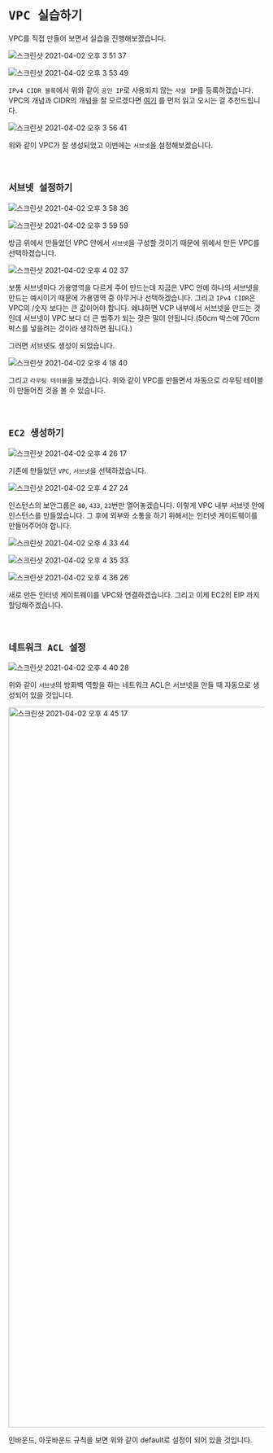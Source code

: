 # `VPC 실습하기`

VPC를 직접 만들어 보면서 실습을 진행해보겠습니다.

![스크린샷 2021-04-02 오후 3 51 37](https://user-images.githubusercontent.com/45676906/113389682-665dce80-93cb-11eb-8be2-6e53d9c9eb19.png)

![스크린샷 2021-04-02 오후 3 53 49](https://user-images.githubusercontent.com/45676906/113389897-c0f72a80-93cb-11eb-9bbf-6edeb5230ee3.png)

`IPv4 CIDR 블록`에서 위와 같이 `공인 IP`로 사용되지 않는 `사설 IP`를 등록하겠습니다. VPC의 개념과 CIDR의 개념을 잘 모르겠다면 [여기](https://devlog-wjdrbs96.tistory.com/290) 를 먼저 읽고 오시는 걸 추천드립니다.

![스크린샷 2021-04-02 오후 3 56 41](https://user-images.githubusercontent.com/45676906/113390147-1d5a4a00-93cc-11eb-8c46-ea5bd514a37b.png)

위와 같이 VPC가 잘 생성되었고 이번에는 `서브넷`을 설정해보겠습니다. 

<br>

## `서브넷 설정하기`

![스크린샷 2021-04-02 오후 3 58 36](https://user-images.githubusercontent.com/45676906/113390289-601c2200-93cc-11eb-9567-465d33ac27a0.png)

![스크린샷 2021-04-02 오후 3 59 59](https://user-images.githubusercontent.com/45676906/113390397-9659a180-93cc-11eb-9f1e-eedecd075fc6.png)

방금 위에서 만들었던 VPC 안에서 `서브넷`을 구성할 것이기 때문에 위에서 만든 VPC를 선택하겠습니다.

![스크린샷 2021-04-02 오후 4 02 37](https://user-images.githubusercontent.com/45676906/113390685-2bf53100-93cd-11eb-942c-2e0fc4c9b910.png)

보통 서브넷마다 가용영역을 다르게 주어 만드는데 지금은 VPC 안에 하나의 서브넷을 만드는 예시이기 때문에 가용영역 중 아무거나 선택하겠습니다. 그리고 `IPv4 CIDR`은 VPC의 /숫자 보다는 큰 값이어야 합니다. 왜냐하면 VCP 내부에서 서브넷을 만드는 것인데 서브넷이 VPC 보다 더 큰 범주가 되는 것은 말이 안됩니다.(50cm 박스에 70cm 박스를 넣을려는 것이라 생각하면 됩니다.)

그러면 서브넷도 생성이 되었습니다.  

![스크린샷 2021-04-02 오후 4 18 40](https://user-images.githubusercontent.com/45676906/113391936-48926880-93cf-11eb-8733-8d64cecebe02.png)

그리고 `라우팅 테이블`을 보겠습니다. 위와 같이 VPC를 만들면서 자동으로 라우팅 테이블이 만들어진 것을 볼 수 있습니다. 

<br>

## `EC2 생성하기`

![스크린샷 2021-04-02 오후 4 26 17](https://user-images.githubusercontent.com/45676906/113392804-a4a9bc80-93d0-11eb-9487-e078a4e2cde2.png)

기존에 만들었던 `VPC`, `서브넷`을 선택하겠습니다.

![스크린샷 2021-04-02 오후 4 27 24](https://user-images.githubusercontent.com/45676906/113392810-a6738000-93d0-11eb-8529-8962c2823970.png)

인스턴스의 보안그룹은 `80`, `433`, `22`번만 열어놓겠습니다. 이렇게 VPC 내부 서브넷 안에 인스턴스를 만들었습니다. 그 후에 외부와 소통을 하기 위해서는 인터넷 게이트웨이를 만들어주어야 합니다.

![스크린샷 2021-04-02 오후 4 33 44](https://user-images.githubusercontent.com/45676906/113393176-3f0a0000-93d1-11eb-984f-04ab9a12fc50.png)

![스크린샷 2021-04-02 오후 4 35 33](https://user-images.githubusercontent.com/45676906/113393345-809aab00-93d1-11eb-93a4-363640ea0ee5.png)

![스크린샷 2021-04-02 오후 4 36 26](https://user-images.githubusercontent.com/45676906/113393492-b50e6700-93d1-11eb-8b09-13310f7be55d.png)

새로 만든 인터넷 게이트웨이를 VPC와 연결하겠습니다. 그리고 이제 EC2의 EIP 까지 할당해주겠습니다.

<br>

## `네트워크 ACL 설정`

![스크린샷 2021-04-02 오후 4 40 28](https://user-images.githubusercontent.com/45676906/113393819-336b0900-93d2-11eb-8972-e1268690d752.png)

위와 같이 `서브넷`의 방화벽 역할을 하는 네트워크 ACL은 서브넷을 만들 때 자동으로 생성되어 있을 것입니다.

<img width="1416" alt="스크린샷 2021-04-02 오후 4 45 17" src="https://user-images.githubusercontent.com/45676906/113394225-d02da680-93d2-11eb-8336-ec95ae0b2dee.png">

인바운드, 아웃바운드 규칙을 보면 위와 같이 default로 설정이 되어 있을 것입니다.

